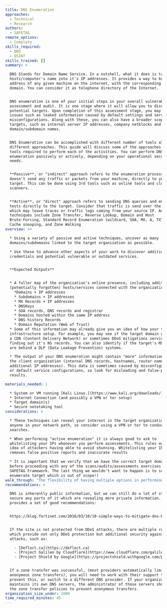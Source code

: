 ```yaml
---
title: DNS Enumeration
approaches:
  - Technical
  - Research
authors:
  - SAFETAG
remote_options:
  - Complete
skills_required:
  - DNS
  - OSINT
skills_trained: []
summary: >

  DNS Stands for Domain Name Service. In a nutshell, what it does is translate
  hosts/computer's name into it's IP addresses. It provides a way to know the IP
  address of any given machine on the internet, with the corresponding URL, or
  domain. You can consider it as telephone directory of the Internet.


  DNS enumeration is one of your initial steps in your overall vulnerability
  assessment and audit. It is one stage where it will allow you to discover more
  potential targets. Upon completion of this assessment stage, you may find
  issues such as leaked information caused by default settings and server
  misconfigurations. Along with these, you can also have a broader scope of
  targets, such as internal server IP addresses, company netblocks and
  domain/subdomain names.


  DNS Enumeration can be accomplished with different number of tools along with
  different approaches. This guide will discuss some of the approaches and the
  tools required to perform each of the activities. You can perform DNS
  enumeration passively or actively, depending on your operational security
  needs.


  **Passive**, or "indirect" approach refers to the enumeration process that
  doesn't send any traffic or packets from your machine, directly to your
  target. This can be done using 3rd tools such as online tools and cloud based
  scanners.


  **Active**, or "direct" approach refers to sending DNS queries and enumeration
  tests directly to the target. Consider that traffic is send over the target
  which may leave traces or traffic logs coming from your source IP. Active
  techniques include Zone Transfer, Reverse Lookup, Domain and Host
  Brute-Forcing, Standard Record Enumeration (wildcard, SOA, MX, A, TXT etc),
  Cache snooping, and Zone Walking
overview: >+

  * Using a variety of passive and active techniques, uncover as many
  domains/subdomains linked to the target organization as possible.

  * Use these to advance other aspects of your work to discover additional
  credentials and potential vulnerable or outdated services.


  **Expected Outputs**


  * A fuller map of the organization's online presence, including additional
  (potentially forgotten) hosts/services connected with the organization.
    *Domains + IP addresses
    * Subdomains + IP addresses
    * MX Records + IP addresses
    * DNSKeys
    * SOA records, DNS records and registrar
    * Domains hosted within the same IP address
    * DNS history Records
    * Domain Reputation (Web of Trust)
  * Some of this information may already give you an idea of how your target's
  infrastructure setup. For example, you may see if the target domain goes into
  a CDN (Content Delivery Network) or sometimes DDoS mitigations services by
  finding out it's NS records. You can also identify if the target's MX records
  are behind a DLP (Data Leakage Prevention) systems.

  * The output of your DNS enumeration might contain "more" information about
  the client organization (internal DNS records, hostnames, router names,
  additional IP addresses). This data is sometimes caused by misconfigured DNS
  or default service configurations, so look for misleading and false-positive
  results.

materials_needed: |

  * System or VM running [Kali Linux.](https://www.kali.org/downloads/)
  * Internet Connection (and possibly a VPN or tor setup)
  * Target domain(s)
  * Secure notetaking tool
considerations: >

  * These techniques can reveal your interest in the target organization to
  anyone in your network path, so consider using a VPN or tor to conduct
  searches.

  * When performing "active enumeration" it is always good to ask to
  whitelisting your IPs whenever you perform assessments. This rules out the
  idea of attackers having able to avoid shunning. Whitelisting your IPs also
  removes false positive reports and inaccurate results

  * It is important that we verify that we have the correct target domain(s)
  before proceeding with any of the scans/audits/assessments exercises within
  SAFETAG Framework. The last thing we wouldn't want to happen is to scan and
  enumerate target which is out of scope!)
walk_through: "The flexibility of having multiple options in performing a DNS enumeration activity is the key for a successful enumeration. As a practice, comparing results can help in assuring that the information we gather is accurate.\n\n\n**A note on DDoS Protection Services** Your investigation may be blocked by DDoS protection services which operate at the DNS level such as Deflect or CloudFlare. [\"CloudFlair\"](https://blog.christophetd.fr/bypassing-cloudflare-using-internet-wide-scan-data/) provides some options in this case, as does tracking DNS and IP history to see if only DNS records changed.\n\nOne way to identify if a website is using DDoS service or not is by investigating it's DNS record. Since that we're working with organizations may not have enough funding to subscribe to a DNS mitigation service, lot's of time you will see them not using DDoS protection.\n\n  - [Into DNS](https://intodns.com)\n\nLooking up ```Server Names``` or your ```A Record``` that points to a particular 3rd party CDN DDoS service such as the following examples:\n\n    - brianna.ns.cloudflare.com (Cloudflare)\n    - toby.ns.cloudflare.com (Cloudflare)\n    - 4k9o.x.incapdns.net (Incapsula)\n    - e3396.dscx.akamaiedge.net (Akamai)\n\nIf these appears on your result, then there's a high probability that your target is behind DDoS service\n\n\n\n**DNS Enumerations Tools:**\n\n| Tools | Description | Type | Technique |\n|-------|------------------------------------------------------|------|------|\n|[Robtex](https://www.robtex.com/)|Gathers public information about IP numbers, domain names, host names, Autonomous systems, routes etc, then indexes the data in a big database and provide free access to that data | Online | Passive |\n|[DNSdumpster](https://dnsdumpster.com/)|Free domain research tool that can discover hosts related to a domain, results with banners for HTTP, FTP, SSH & Telnet |Online | Passive |\n|[CentralOps-Domain Dossier](https://centralops.net/co/)|Investigates domains and IP addresses. Gathers registrant information, DNS records, Network and Domain Whois Records, services scans and traceroutes | Online | Passive |\n|[DNSSEC Analyzer](http://dnssec-debugger.verisignlabs.com/)| Checks for DNSSEC keys managment and configurations records | Online | Passive |\n|[Recon-ng](https://bitbucket.org/LaNMaSteR53/recon-ng)| Automated web reconnaissance framework written in Python. Complete with independent modules, database interaction, built-in convenience functions, interactive help and command completion. | Script | Active |\n[IntoDNS](https://intodns.com/) | IntoDNS checks the health and configuration of your DNS and provides report on MX records too. Provides suggestions to fix and improve findings | Online | Passive |\n|[YougetSignal](https://www.yougetsignal.com/tools/web-sites-on-web-server/)| Helps you find other sites being hosted on a particular IP address, verifying if the target is using a shared hosting service | Online | Passive |\n|[DNSRecon](https://github.com/darkoperator/dnsrecon)|A Python script written by Carlos Perez for conducting DNS reconnaissance. It can enumerate general DNS records, perform zone transfers, perform reverse lookups, and brute-force subdomains among other functions. It will even perform Google scanning, automating the process we discussed in the Using Google to find subdomains section. | Script | Active |\n|[DNSenum](https://github.com/fwaeytens/dnsenum)|multithreaded perl script to enumerate DNS information of a domain and to discover non-contiguous ip blocks.|Script|Online|\n\nSpecific instructions for selected tools/techniques follows:\n\n###### Variant: Passive: Third Party and Online Tools\n\n\nUsing 3rd party and online tools can help an auditor/tester in avoiding his/her machine to generate logs on the target's end. In cases where the target, or partner organization who requests for an audit/assessment has some security devices in place (IDS/IPS, Firewall etc.) Generating logs from your machine/network may result sometimes in our traffic getting blocked due to \"automatic blocking\" features in these security devices/appliances.\n\n**Passive** tools include:\n\n  - [Robtex](https://www.robtex.com)\n  - [DNSDumpster](https://dnsdumpster.com)\n  - [CentralOps Domain Dossier](https://centralops.net/co/DomainDossier.aspx)\n  - [DNSSEC analyzer](http://dnssec-debugger.verisignlabs.com)\n  - [IntoDNS](https://intodns.com)\n  - [YougetSignal Reverse IP Domain Check](https://www.yougetsignal.com/tools/web-sites-on-web-server)\n\n###### Variant: Active: DNSrecon\n\n\nDNSrecon (available in Kali 2017 Release) is a powerful DNS enumeration script that can help and auditor in gathering information during the recon stage. This tool checks all NS records for Zone transfers, enumerate general DNS records for a given domain (MX, SOA, NS, A, AAAA, SPF and TXT). Performs SRV record enumeration and TLD (Top Level Domain) Expansion to name some.\n\nThis exercise will help you in performing some of the DNS enumeration methods using DNSrecon and generate information which you can add to your database to be used for other avenues of testing.\n\nPerform basic DNS enumeration on target:\n\n\t root@kali:~# dnsrecon -d <target domain>\n\nPerform DNS Zone Transfer enumeration:\n\n\t root@kali:~# dnsrecon -d <target.domain> -a\n\t root@kali:~# dnsrecon -d <target.domain> -t axfr\n\nPerform Reverse Lookup:\n\n\t root@kali:~# dnrecon -r <start-IP-to-end-IP>\n\nDomain Brute-Force:\n\n\t root@kali:~# dnsrecon -d <target.domain> -D <namelist> -t brt\n\nCache Snooping:\n\n\t root@kali:~# dnsrecon -t snoop -n Sever -D <Dictionary>\n\nZone Walking:\n\n\t root@kali:~# dnsrecon -d <target.domain> -t zonewalk\n\n###### Variant: Active: DNSenum\n\n\nDNSenum, just like DNSrecon, is a tool designed to analyze DNS information of a specific DNS target. From zone transfer, hostname and subdomain dictionary brute force, reverse lookup service record and standard record query and top level domain name expansion, results are almost identical for both assessment tools.\n\nYou can use DNSenum from the Kali terminal and MSF Console platform as an auxilliary.\n\nTo access DNSenum, simply type the command ```dnsenum```. (You can add ```-h``` for help options.)\n\n ```root@kali:~# dnsenum```\n\nThe table below will help you get started with your DNS enumeration using ```dnsenum``` tool.\n\n| DNS Command | Description |\n|-------------|-------------------------------------------------------|\n|dnsenum -h|Display ```Help``` options|\n|dnsenum ```domain.com```|Performs basic DNS enumeration|\n|dnsenum --enum ```domain.com```|Performs fast enumeration ```(equivalent to --threads 5 -s 15 -w)```|\n|dnsenum -f ```list.txt``` -r <```domain.com```>|Performing hostname and subdomain directory bruteforce using the ```list.txt``` file|\n|dnsenum -f list.txt -s 5 -p 5 ```domain.com```|Enumerate using subdomain list,```(list.txt)``` scrap 5 subdomains ```(-s)```, with 5 Google result pages ```(-p)```|\n|dnsenum -f ```list.txt``` -o ```result.xml``` ```internews.org```|Enumerate target with subdomain list ```(list.exe)```, generates output in XML format ```-o``` |\n\n###### Variant: Active: DNS Zone Transfer\n\nAnonymous individuals online can request the full list of the hostnames on the organizations domain. Responding to zone requests from anyone on the Internet is comparable to providing an inventory of office locations, pending projects and service providers to anyone who asks. As such, it is not inherently dangerous, but it does require that the organization not rely on the assumption that unpublicized URLs are in fact secret.\n\nAn overly permissive domain name service (DNS) provider allows an attacker to enumerate online services that the organization might think are “hidden” because they have not been (intentionally) published. A zone transfer returns all of the hostnames at a particular domain, or “zone.” So, a request for sample.org may return www.sample.org, webmail.sample.org and ftp.sample.org, along with other less obviously guessable targets, such as wordpress-testing.sample.org.\n\nWhile any user should be able to use a name server to look up a hostname and convert it to the corresponding IP address, most well-administered name servers allow full “zone transfer” requests only from a specific list of authorized locations (often themselves subsidiary name servers).\n\nDetermine the authoritative name server(s) for the organization’s primary domain:\n\n```\n$ host -t ns sample.org\nsample.org name server ns1.something.net.\nsample.org name server ns2.something.net.\n```\n\nAttempt a zone transfer on that domain, using that name server:\n\n```\n$ host -l sample.org ns1.something.net\nUsing domain server:\nName: ns1.something.net\nAddress: 256.0.0.1#53\nAliases:\n\nwww.sample.org has address 256.0.0.2\nmail.sample.org has address 256.0.0.3\nwebmail.sample.org has address 256.0.0.4\nftp.sample.org has address 256.0.0.5\nfoo.sample.org has address 256.0.0.6\nbar.sample.org has address 256.0.0.7\n```\n\n\n###### Variant: Active: MX Records\n\nMX, or Mail Exchange, records are required to be public for any domain you wish to receive email through. These records can still reveal sensitive information about an organization's hosting set-up and office software in use through further scanning (see [Vulnerability Scanning](https://safetag.org/activities/vulnerability_scanning)). MX Records can reveal vulnerable mail servers or information about other services hosted internally. Unless other assessments reveals specific vulnerabilities in e-mail services used, there is no specific action to take. If an orgnization is self-hosting email, it may be advisable to suggest outsourcing that if funds permit. While self-hosted email provides more control and potentially security, managing the security of the server is a complex job. Other mail services can provide some level of protection by being a first-pass check for spam and viruses, and (slightly) reducing the visibility of an organizational mail server.\n\n```\nroot@bt:~# host -t mx sample.org\nsample.org mail is handled by 21 mail.sample.org\n```\n\nDetermine the IP address of the mail server:\n\n```\nroot@bt:~# host mail.sample.org\nmail.sample.org has address 256.0.0.3\n```\n"
recommendations: >

  DNS is inherently public information, but we can still do a lot of steps to
  secure any parts of it which are revealing more private information. Fortinet
  provides a set of good recommendations:


  https://blog.fortinet.com/2016/03/10/10-simple-ways-to-mitigate-dns-based-ddos-attacks


  If the site is not protected from DDoS attacks, there are multiple resources
  which provide not only DDoS protection but additional security against
  attacks, such as:

    - [Deflect.ca](https://deflect.ca)
    - [Project Galileo by Cloudflare](https://www.cloudflare.com/galileo)
    - [Project Shield by Google](https://projectshield.withgoogle.com/public)


  If a zone transfer was successful, (most providers automatically limit
  anonymous zone transfers), you will need to work with their support team to
  prevent this, or switch to a different DNS provider. If your organization
  maintains its own DNS servers, the administrator of those servers should check
  the zone transfer policies to prevent anonymous transfers.
organization_size_under: 1000
time_required_minutes: 45
---
```


